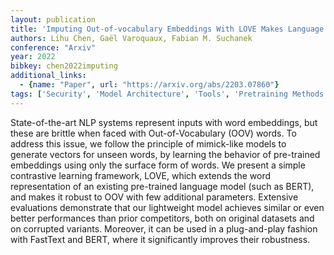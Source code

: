 ```yaml
---
layout: publication
title: 'Imputing Out-of-vocabulary Embeddings With LOVE Makes Language Models Robust With Little Cost'
authors: Lihu Chen, Gaël Varoquaux, Fabian M. Suchanek
conference: "Arxiv"
year: 2022
bibkey: chen2022imputing
additional_links:
  - {name: "Paper", url: "https://arxiv.org/abs/2203.07860"}
tags: ['Security', 'Model Architecture', 'Tools', 'Pretraining Methods', 'BERT']
---
```

State-of-the-art NLP systems represent inputs with word embeddings, but these
are brittle when faced with Out-of-Vocabulary (OOV) words. To address this
issue, we follow the principle of mimick-like models to generate vectors for
unseen words, by learning the behavior of pre-trained embeddings using only the
surface form of words. We present a simple contrastive learning framework,
LOVE, which extends the word representation of an existing pre-trained language
model (such as BERT), and makes it robust to OOV with few additional
parameters. Extensive evaluations demonstrate that our lightweight model
achieves similar or even better performances than prior competitors, both on
original datasets and on corrupted variants. Moreover, it can be used in a
plug-and-play fashion with FastText and BERT, where it significantly improves
their robustness.
